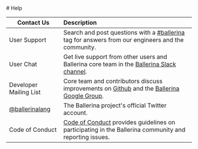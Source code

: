 <link rel="stylesheet" href="/css/help-page.css"></link> 
# Help

| Contact Us | Description |
| ------------- | :------------- |
| User Support | Search and post questions with a [#ballerina](https://stackoverflow.com/questions/tagged/ballerina) tag for answers from our engineers and the community. |
| User Chat | Get live support from other users and Ballerina core team in the [Ballerina Slack channel](https://ballerina.io/open-source/slack/). |
| Developer Mailing List | Core team and contributors discuss improvements on [Github](https://github.com/ballerina-platform/ballerina-lang) and the [Ballerina Google Group](https://groups.google.com/forum/#!forum/ballerina-dev). |
| [@ballerinalang](https://twitter.com/ballerinalang) | The Ballerina project's official Twitter account. |
| Code of Conduct | [Code of Conduct](https://github.com/ballerina-platform/ballerina-lang/blob/master/CODE_OF_CONDUCT.md) provides guidelines on participating in the Ballerina community and reporting issues. |

<style>.cVersionContainer {display:none;}</style>
